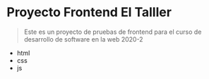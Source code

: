 # Proyecto Frontend El Talller

> Este es un proyecto de pruebas de frontend para el curso de desarrollo de software en la web 2020-2

- html
- css
- js
